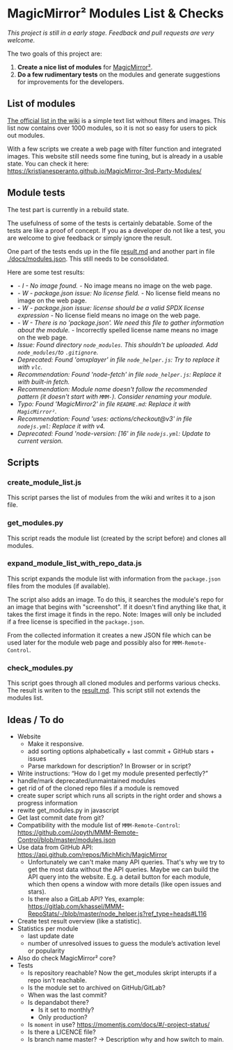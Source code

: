 # MagicMirror² Modules List & Checks

_This project is still in a early stage. Feedback and pull requests are very welcome._

The two goals of this project are:

1. **Create a nice list of modules** for [MagicMirror²](https://magicmirror.builders/).
2. **Do a few rudimentary tests** on the modules and generate suggestions for improvements for the developers.

## List of modules

[The official list in the wiki](https://github.com/MichMich/MagicMirror/wiki/3rd-party-modules) is a simple text list without filters and images. This list now contains over 1000 modules, so it is not so easy for users to pick out modules.

With a few scripts we create a web page with filter function and integrated images. This website still needs some fine tuning, but is already in a usable state. You can check it here: <https://kristjanesperanto.github.io/MagicMirror-3rd-Party-Modules/>

## Module tests

The test part is currently in a rebuild state.

The usefulness of some of the tests is certainly debatable. Some of the tests are like a proof of concept. If you as a developer do not like a test, you are welcome to give feedback or simply ignore the result.

One part of the tests ends up in the file [result.md](result.md) and another part in file [./docs/modules.json](modules.json). This still needs to be consolidated.

Here are some test results:

- _- I - No image found._ - No image means no image on the web page.
- _- W - package.json issue: No license field._ - No license field means no image on the web page.
- _- W - package.json issue: license should be a valid SPDX license expression_ - No license field means no image on the web page.
- _- W - There is no 'package.json'. We need this file to gather information about the module._ - Incorrectly spelled license name means no image on the web page.
- _Issue: Found directory `node_modules`. This shouldn't be uploaded. Add `node_modules/`to `.gitignore`._
- _Deprecated: Found 'omxplayer' in file `node_helper.js`: Try to replace it with `vlc`._
- _Recommendation: Found 'node-fetch' in file `node_helper.js`: Replace it with built-in fetch._
- _Recommendation: Module name doesn't follow the recommended pattern (it doesn't start with `MMM-`). Consider renaming your module._
- _Typo: Found 'MagicMirror2' in file `README.md`: Replace it with `MagicMirror²`._
- _Recommendation: Found 'uses: actions/checkout@v3' in file `nodejs.yml`: Replace it with v4._
- _Deprecated: Found 'node-version: [16' in file `nodejs.yml`: Update to current version._

## Scripts

### create_module_list.js

This script parses the list of modules from the wiki and writes it to a json file.

### get_modules.py

This script reads the module list (created by the script before) and clones all modules.

### expand_module_list_with_repo_data.js

This script expands the module list with information from the `package.json` files from the modules (if available).

The script also adds an image. To do this, it searches the module's repo for an image that begins with "screenshot". If it doesn't find anything like that, it takes the first image it finds in the repo.
Note: Images will only be included if a free license is specified in the `package.json`.

From the collected information it creates a new JSON file which can be used later for the module web page and possibly also for `MMM-Remote-Control`.

### check_modules.py

This script goes through all cloned modules and performs various checks. The result is writen to the [result.md](result.md). This script still not extends the modules list.

## Ideas / To do

- Website
  - Make it responsive.
  - add sorting options alphabetically + last commit + GitHub stars + issues
  - Parse markdown for description? In Browser or in script?
- Write instructions: “How do I get my module presented perfectly?”
- handle/mark deprecated/unmaintained modules
- get rid of of the cloned repo files if a module is removed
- create super script which runs all scripts in the right order and shows a progress information
- rewite get_modules.py in javascript
- Get last commit date from git?
- Compatibility with the module list of `MMM-Remote-Control`: <https://github.com/Jopyth/MMM-Remote-Control/blob/master/modules.json>
- Use data from GitHub API: <https://api.github.com/repos/MichMich/MagicMirror>
  - Unfortunately we can't make many API queries. That's why we try to get the most data without the API queries.
    Maybe we can build the API query into the website. E.g. a detail button for each module, which then opens a window with more details (like open issues and stars).
  - Is there also a GitLab API? Yes, example: <https://gitlab.com/khassel/MMM-RepoStats/-/blob/master/node_helper.js?ref_type=heads#L116>
- Create test result overview (like a statistic).
- Statistics per module
  - last update date
  - number of unresolved issues to guess the module’s activation level or popularity
- Also do check MagicMirror² core?
- Tests
  - Is repository reachable? Now the get_modules skript interupts if a repo isn't reachable.
  - Is the module set to archived on GitHub/GitLab?
  - When was the last commit?
  - Is depandabot there?
    - Is it set to monthly?
    - Only production?
  - Is `moment` in use? <https://momentjs.com/docs/#/-project-status/>
  - Is there a LICENCE file?
  - Is branch name master? -> Description why and how switch to main.
